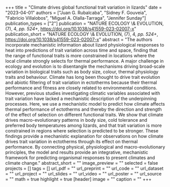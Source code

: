 +++
title = "Climate drives global functional trait variation in lizards"
date = "2023-04-01"
authors = ["Juan G. Rubalcaba", "Sidney F. Gouveia", "Fabricio Villalobos", "Miguel A. Olalla-Tarraga", "Jennifer Sunday"]
publication_types = ["2"]
publication = "NATURE ECOLOGY \\& EVOLUTION, (7), 4, _pp. 524+_, https://doi.org/10.1038/s41559-023-02007-x"
publication_short = "NATURE ECOLOGY \\& EVOLUTION, (7), 4, _pp. 524+_, https://doi.org/10.1038/s41559-023-02007-x"
abstract = "The authors incorporate mechanistic information about lizard physiological responses to heat into predictions of trait variation across time and space, finding that the range of functional traits is more constrained in locations where the local climate strongly selects for thermal performance. A major challenge in ecology and evolution is to disentangle the mechanisms driving broad-scale variation in biological traits such as body size, colour, thermal physiology traits and behaviour. Climate has long been thought to drive trait evolution and abiotic filtering of trait variation in ectotherms because their thermal performance and fitness are closely related to environmental conditions. However, previous studies investigating climatic variables associated with trait variation have lacked a mechanistic description of the underpinning processes. Here, we use a mechanistic model to predict how climate affects thermal performance of ectotherms and thereby the direction and strength of the effect of selection on different functional traits. We show that climate drives macro-evolutionary patterns in body size, cold tolerance and preferred body temperatures among lizards, and that trait variation is more constrained in regions where selection is predicted to be stronger. These findings provide a mechanistic explanation for observations on how climate drives trait variation in ectotherms through its effect on thermal performance. By connecting physical, physiological and macro-evolutionary principles, the model and results provide an integrative, mechanistic framework for predicting organismal responses to present climates and climate change."
abstract_short = ""
image_preview = ""
selected = false
projects = []
tags = []
url_pdf = ""
url_preprint = ""
url_code = ""
url_dataset = ""
url_project = ""
url_slides = ""
url_video = ""
url_poster = ""
url_source = ""
math = true
highlight = true
[header]
image = ""
caption = ""
+++
